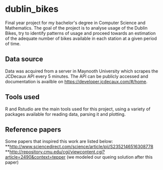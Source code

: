 # dublin_bikes
Final year project for my bachelor's degree in Computer Science and Mathematics. 
The goal of the project is to analyse usage of the Dublin Bikes, try to identify patterns of usage and proceed towards an estimation of the adequate number of bikes available in each station at a given period of time.

## Data source
Data was acquired from a server in Maynooth University which scrapes the JCDecaux API every 5 minutes. The API can be publicly accessed and documentation is availble on https://developer.jcdecaux.com/#/home.

## Tools used
R and Rstudio are the main tools used for this project, using a variety of packages available for reading data, parsing it and plotting.

## Reference papers
Some papers that inspired this work are listed below:
  **http://www.sciencedirect.com/science/article/pii/S2352146516308778
  **http://repository.cmu.edu/cgi/viewcontent.cgi?article=2490&context=tepper (we modeled our queing solution after this paper)
  
